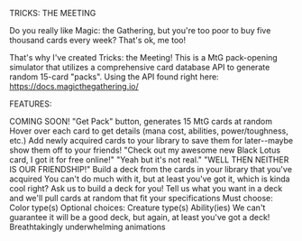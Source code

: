 TRICKS: THE MEETING

Do you really like Magic: the Gathering, but you're too poor to buy five thousand cards every week? That's ok, me too!

That's why I've created Tricks: the Meeting! This is a MtG pack-opening simulator that utilizes a comprehensive card database API to generate random 15-card "packs". Using the API found right here: https://docs.magicthegathering.io/

FEATURES:

COMING SOON! "Get Pack" button, generates 15 MtG cards at random Hover over each card to get details (mana cost, abilities, power/toughness, etc.) Add newly acquired cards to your library to save them for later--maybe show them off to your friends! "Check out my awesome new Black Lotus card, I got it for free online!" "Yeah but it's not real." "WELL THEN NEITHER IS OUR FRIENDSHIP!" Build a deck from the cards in your library that you've acquired You can't do much with it, but at least you've got it, which is kinda cool right? Ask us to build a deck for you! Tell us what you want in a deck and we'll pull cards at random that fit your specifications Must choose: Color type(s) Optional choices: Creature type(s) Ability(ies) We can't guarantee it will be a good deck, but again, at least you've got a deck! Breathtakingly underwhelming animations